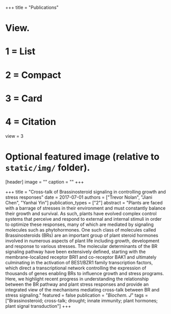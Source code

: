 +++
title = "Publications"

# View.
#   1 = List
#   2 = Compact
#   3 = Card
#   4 = Citation
view = 3

# Optional featured image (relative to `static/img/` folder).
[header]
image = ""
caption = ""
+++

+++
title = "Cross-talk of Brassinosteroid signaling in controlling growth and stress responses"
date = 2017-07-01
authors = ["Trevor Nolan", "Jiani Chen", "Yanhai Yin"]
publication_types = ["2"]
abstract = "Plants are faced with a barrage of stresses in their environment and must constantly balance their growth and survival. As such, plants have evolved complex control systems that perceive and respond to external and internal stimuli in order to optimize these responses, many of which are mediated by signaling molecules such as phytohormones. One such class of molecules called Brassinosteroids (BRs) are an important group of plant steroid hormones involved in numerous aspects of plant life including growth, development and response to various stresses. The molecular determinants of the BR signaling pathway have been extensively defined, starting with the membrane-localized receptor BRI1 and co-receptor BAK1 and ultimately culminating in the activation of BES1/BZR1 family transcription factors, which direct a transcriptional network controlling the expression of thousands of genes enabling BRs to influence growth and stress programs. Here, we highlight recent progress in understanding the relationship between the BR pathway and plant stress responses and provide an integrated view of the mechanisms mediating cross-talk between BR and stress signaling."
featured = false
publication = "*Biochem. J*"
tags = ["Brassinosteroid; cross-talk; drought; innate immunity; plant hormones; plant signal transduction"]
+++